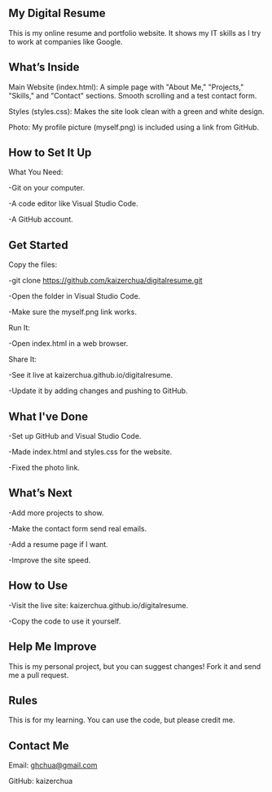 My Digital Resume
-
This is my online resume and portfolio website. It shows my IT skills as I try to work at companies like Google.


What’s Inside
-
Main Website (index.html):
A simple page with "About Me," "Projects," "Skills," and "Contact" sections.
Smooth scrolling and a test contact form.

Styles (styles.css):
Makes the site look clean with a green and white design.

Photo:
My profile picture (myself.png) is included using a link from GitHub.


How to Set It Up
-
What You Need:

-Git on your computer.

-A code editor like Visual Studio Code.

-A GitHub account.


Get Started
-
Copy the files:

-git clone https://github.com/kaizerchua/digitalresume.git

-Open the folder in Visual Studio Code.

-Make sure the myself.png link works.

Run It:

-Open index.html in a web browser.

Share It:

-See it live at kaizerchua.github.io/digitalresume.

-Update it by adding changes and pushing to GitHub.


What I've Done
-

-Set up GitHub and Visual Studio Code.

-Made index.html and styles.css for the website.

-Fixed the photo link.

What’s Next
-

-Add more projects to show.

-Make the contact form send real emails.

-Add a resume page if I want.

-Improve the site speed.

How to Use
-

-Visit the live site: kaizerchua.github.io/digitalresume.

-Copy the code to use it yourself.

Help Me Improve
-
This is my personal project, but you can suggest changes! Fork it and send me a pull request.

Rules
-
This is for my learning. You can use the code, but please credit me.

Contact Me
-
Email: ghchua@gmail.com

GitHub: kaizerchua
